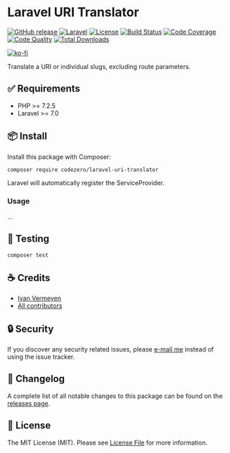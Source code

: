 # Laravel URI Translator

[![GitHub release](https://img.shields.io/github/release/codezero-be/laravel-uri-translator.svg?style=flat-square)](https://github.com/codezero-be/laravel-uri-translator/releases)
[![Laravel](https://img.shields.io/badge/laravel-10-red?style=flat-square&logo=laravel&logoColor=white)](https://laravel.com)
[![License](https://img.shields.io/packagist/l/codezero/laravel-uri-translator.svg?style=flat-square)](LICENSE.md)
[![Build Status](https://img.shields.io/github/actions/workflow/status/codezero-be/laravel-uri-translator/run-tests.yml?style=flat-square&logo=github&logoColor=white&label=tests)](https://github.com/codezero-be/laravel-uri-translator/actions)
[![Code Coverage](https://img.shields.io/codacy/coverage/ad6fcea152b449d380a187a375d0f7d7/master?style=flat-square)](https://app.codacy.com/gh/codezero-be/laravel-uri-translator)
[![Code Quality](https://img.shields.io/codacy/grade/ad6fcea152b449d380a187a375d0f7d7/master?style=flat-square)](https://app.codacy.com/gh/codezero-be/laravel-uri-translator)
[![Total Downloads](https://img.shields.io/packagist/dt/codezero/laravel-uri-translator.svg?style=flat-square)](https://packagist.org/packages/codezero/laravel-uri-translator)

[![ko-fi](https://www.ko-fi.com/img/githubbutton_sm.svg)](https://ko-fi.com/R6R3UQ8V)

Translate a URI or individual slugs, excluding route parameters.

## ✅ Requirements

- PHP >= 7.2.5
- Laravel >= 7.0

## 📦 Install

Install this package with Composer:

```bash
composer require codezero/laravel-uri-translator
```

Laravel will automatically register the ServiceProvider.

### Usage

...

## 🚧 Testing

```bash
composer test
```
## ☕️ Credits

- [Ivan Vermeyen](https://github.com/ivanvermeyen)
- [All contributors](https://github.com/codezero-be/laravel-uri-translator/contributors)

## 🔒 Security

If you discover any security related issues, please [e-mail me](mailto:ivan@codezero.be) instead of using the issue tracker.

## 📑 Changelog

A complete list of all notable changes to this package can be found on the
[releases page](https://github.com/codezero-be/laravel-uri-translator/releases).

## 📜 License

The MIT License (MIT). Please see [License File](LICENSE.md) for more information.
